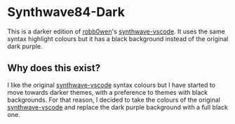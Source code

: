 # Synthwave84-Dark
This is a darker edition of [robb0wen](https://github.com/robb0wen)'s [synthwave-vscode](https://github.com/robb0wen/synthwave-vscode). It uses the same syntax highlight colours but it has a black background instead of the original dark purple.

## Why does this exist?
I like the original [synthwave-vscode](https://github.com/robb0wen/synthwave-vscode) syntax colours but I have started to move towards darker themes, with a preference to themes with black backgrounds.    For that reason, I decided to take the colours of the original [synthwave-vscode](https://github.com/robb0wen/synthwave-vscode) and replace the dark purple background with a full black one.
